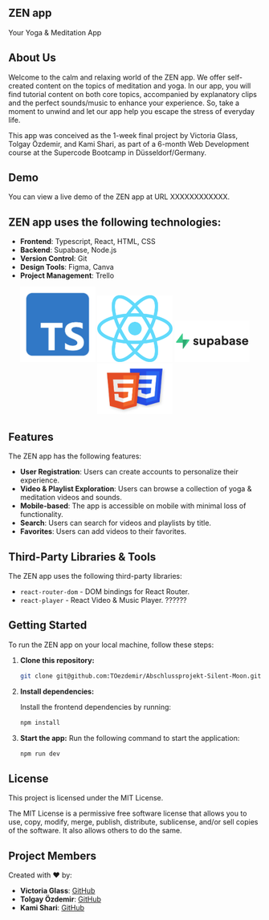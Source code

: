 ## ZEN app
 Your Yoga & Meditation App



## About Us

Welcome to the calm and relaxing world of the ZEN app. We offer self-created content on the topics of meditation and yoga. In our app, you will find tutorial content on both core topics, accompanied by explanatory clips and the perfect sounds/music to enhance your experience. So, take a moment to unwind and let our app help you escape the stress of everyday life.

This app was conceived as the 1-week final project by Victoria Glass, Tolgay Özdemir, and Kami Shari, as part of a 6-month Web Development course at the Supercode Bootcamp in Düsseldorf/Germany.



## Demo

You can view a live demo of the ZEN app at URL XXXXXXXXXXXX.



## ZEN app uses the following technologies:

- **Frontend**: Typescript, React, HTML, CSS
- **Backend**: Supabase, Node.js 
- **Version Control**: Git
- **Design Tools**: Figma, Canva
- **Project Management**: Trello

<div style="text-align: center;">
    <img src="./public/tech_logos/typescript-logo.jpg" alt="Typescript Logo" width="150" />
    <img src="./public/tech_logos/react-logo.png" alt="React Logo" width="150" />
    <img src="./public/tech_logos/supabase-logo.png" alt="Supabase Logo" width="150" />
    <img src="./public/tech_logos/html-css-logo.png" alt="HTML & CSS Logo" width="150" />
</div>



## Features

The ZEN app has the following features:

- **User Registration**: Users can create accounts to personalize their experience.
- **Video & Playlist Exploration**: Users can browse a collection of yoga & meditation videos and sounds.
- **Mobile-based**: The app is accessible on mobile with minimal loss of functionality.
- **Search**: Users can search for videos and playlists by title.
- **Favorites**: Users can add videos to their favorites.



## Third-Party Libraries & Tools

The ZEN app uses the following third-party libraries:

- `react-router-dom` - DOM bindings for React Router.
- `react-player` - React Video & Music Player. ??????



## Getting Started

To run the ZEN app on your local machine, follow these steps:



1. **Clone this repository:**

   ```bash
   git clone git@github.com:TOezdemir/Abschlussprojekt-Silent-Moon.git
   ```



2. **Install dependencies:**

   Install the frontend dependencies by running:
   ```bash
   npm install
   ```



3. **Start the app:**
   Run the following command to start the application:
   ```bash
   npm run dev
   ```



## License

This project is licensed under the MIT License.

The MIT License is a permissive free software license that allows you to use, copy, modify, merge, publish, distribute, sublicense, and/or sell copies of the software. It also allows others to do the same.



## Project Members

Created with ♥ by:

- **Victoria Glass**: [GitHub](https://github.com/AliceReturns)
- **Tolgay Özdemir**: [GitHub](https://github.com/TOezdemir)
- **Kami Shari**: [GitHub](https://github.com/kami-shari)
